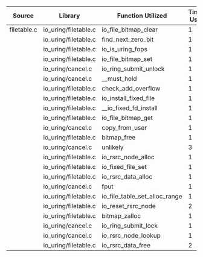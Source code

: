 | Source | Library | Function Utilized | Times Used |
|--------|---------|-------------------|------------|
| filetable.c | io_uring/filetable.c | io_file_bitmap_clear | 1 |
| | io_uring/filetable.c | find_next_zero_bit | 1 |
| | io_uring/filetable.c | io_is_uring_fops | 1 |
| | io_uring/filetable.c | io_file_bitmap_set | 1 |
| | io_uring/cancel.c | io_ring_submit_unlock | 1 |
| | io_uring/cancel.c | __must_hold | 1 |
| | io_uring/filetable.c | check_add_overflow | 1 |
| | io_uring/filetable.c | io_install_fixed_file | 1 |
| | io_uring/filetable.c | __io_fixed_fd_install | 1 |
| | io_uring/filetable.c | io_file_bitmap_get | 1 |
| | io_uring/cancel.c | copy_from_user | 1 |
| | io_uring/filetable.c | bitmap_free | 1 |
| | io_uring/cancel.c | unlikely | 3 |
| | io_uring/filetable.c | io_rsrc_node_alloc | 1 |
| | io_uring/filetable.c | io_fixed_file_set | 1 |
| | io_uring/filetable.c | io_rsrc_data_alloc | 1 |
| | io_uring/cancel.c | fput | 1 |
| | io_uring/filetable.c | io_file_table_set_alloc_range | 1 |
| | io_uring/filetable.c | io_reset_rsrc_node | 2 |
| | io_uring/filetable.c | bitmap_zalloc | 1 |
| | io_uring/cancel.c | io_ring_submit_lock | 1 |
| | io_uring/cancel.c | io_rsrc_node_lookup | 1 |
| | io_uring/filetable.c | io_rsrc_data_free | 2 |